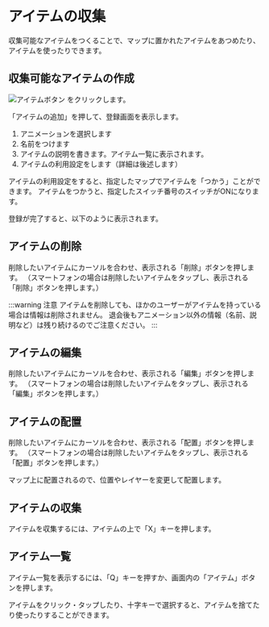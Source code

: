# アイテムの収集

収集可能なアイテムをつくることで、マップに置かれたアイテムをあつめたり、アイテムを使ったりできます。

## 収集可能なアイテムの作成

![アイテムボタン]() をクリックします。

「アイテムの追加」を押して、登録画面を表示します。

1. アニメーションを選択します
1. 名前をつけます
1. アイテムの説明を書きます。アイテム一覧に表示されます。
1. アイテムの利用設定をします（詳細は後述します）

アイテムの利用設定をすると、指定したマップでアイテムを「つかう」ことができます。
アイテムをつかうと、指定したスイッチ番号のスイッチがONになります。

登録が完了すると、以下のように表示されます。


## アイテムの削除
削除したいアイテムにカーソルを合わせ、表示される「削除」ボタンを押します。
（スマートフォンの場合は削除したいアイテムをタップし、表示される「削除」ボタンを押します。）

:::warning 注意
アイテムを削除しても、ほかのユーザーがアイテムを持っている場合は情報は削除されません。
退会後もアニメーション以外の情報（名前、説明など）は残り続けるのでご注意ください。
:::

## アイテムの編集
削除したいアイテムにカーソルを合わせ、表示される「編集」ボタンを押します。
（スマートフォンの場合は削除したいアイテムをタップし、表示される「編集」ボタンを押します。）

## アイテムの配置
削除したいアイテムにカーソルを合わせ、表示される「配置」ボタンを押します。
（スマートフォンの場合は削除したいアイテムをタップし、表示される「配置」ボタンを押します。）

マップ上に配置されるので、位置やレイヤーを変更して配置します。

## アイテムの収集
アイテムを収集するには、アイテムの上で「X」キーを押します。

## アイテム一覧
アイテム一覧を表示するには、「Q」キーを押すか、画面内の「アイテム」ボタンを押します。

アイテムをクリック・タップしたり、十字キーで選択すると、アイテムを捨てたり使ったりすることができます。
